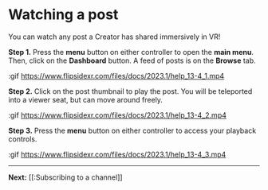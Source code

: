 # Watching a post

You can watch any post a Creator has shared immersively in VR! 

**Step 1.** Press the **menu** button on either controller to open the **main menu**. Then, click on the **Dashboard** button.  A feed of posts is on the **Browse** tab.

:gif https://www.flipsidexr.com/files/docs/2023.1/help_13-4_1.mp4

**Step 2.** Click on the post thumbnail to play the post.  You will be teleported into a viewer seat, but can move around freely.

:gif https://www.flipsidexr.com/files/docs/2023.1/help_13-4_2.mp4

**Step 3.** Press the **menu** button on either controller to access your playback controls.

:gif https://www.flipsidexr.com/files/docs/2023.1/help_13-4_3.mp4

---

**Next:** [[:Subscribing to a channel]]
